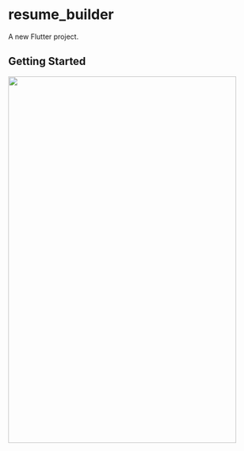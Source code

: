 # resume_builder

A new Flutter project.

## Getting Started

<img src = "https://github.com/Zimil-Patel/resume_builder_tasks/blob/main/snaps/snp1.png" height = "740" width = "460">
